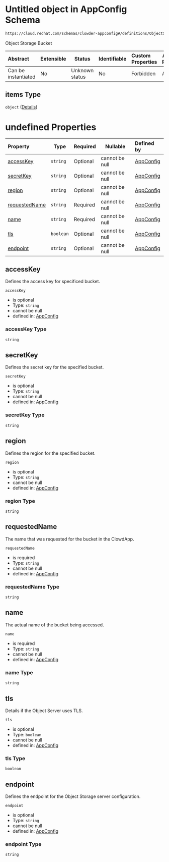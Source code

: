 # Untitled object in AppConfig Schema

```txt
https://cloud.redhat.com/schemas/clowder-appconfig#/definitions/ObjectStoreConfig/properties/buckets/items
```

Object Storage Bucket


| Abstract            | Extensible | Status         | Identifiable | Custom Properties | Additional Properties | Access Restrictions | Defined In                                                    |
| :------------------ | ---------- | -------------- | ------------ | :---------------- | --------------------- | ------------------- | ------------------------------------------------------------- |
| Can be instantiated | No         | Unknown status | No           | Forbidden         | Allowed               | none                | [schema.json\*](../../out/schema.json "open original schema") |

## items Type

`object` ([Details](schema-definitions-objectstorebucket.md))

# undefined Properties

| Property                        | Type      | Required | Nullable       | Defined by                                                                                                                                                                                      |
| :------------------------------ | --------- | -------- | -------------- | :---------------------------------------------------------------------------------------------------------------------------------------------------------------------------------------------- |
| [accessKey](#accesskey)         | `string`  | Optional | cannot be null | [AppConfig](schema-definitions-objectstorebucket-properties-accesskey.md "https&#x3A;//cloud.redhat.com/schemas/clowder-appconfig#/definitions/ObjectStoreBucket/properties/accessKey")         |
| [secretKey](#secretkey)         | `string`  | Optional | cannot be null | [AppConfig](schema-definitions-objectstorebucket-properties-secretkey.md "https&#x3A;//cloud.redhat.com/schemas/clowder-appconfig#/definitions/ObjectStoreBucket/properties/secretKey")         |
| [region](#region)               | `string`  | Optional | cannot be null | [AppConfig](schema-definitions-objectstorebucket-properties-region.md "https&#x3A;//cloud.redhat.com/schemas/clowder-appconfig#/definitions/ObjectStoreBucket/properties/region")               |
| [requestedName](#requestedname) | `string`  | Required | cannot be null | [AppConfig](schema-definitions-objectstorebucket-properties-requestedname.md "https&#x3A;//cloud.redhat.com/schemas/clowder-appconfig#/definitions/ObjectStoreBucket/properties/requestedName") |
| [name](#name)                   | `string`  | Required | cannot be null | [AppConfig](schema-definitions-objectstorebucket-properties-name.md "https&#x3A;//cloud.redhat.com/schemas/clowder-appconfig#/definitions/ObjectStoreBucket/properties/name")                   |
| [tls](#tls)                     | `boolean` | Optional | cannot be null | [AppConfig](schema-definitions-objectstorebucket-properties-tls.md "https&#x3A;//cloud.redhat.com/schemas/clowder-appconfig#/definitions/ObjectStoreBucket/properties/tls")                     |
| [endpoint](#endpoint)           | `string`  | Optional | cannot be null | [AppConfig](schema-definitions-objectstorebucket-properties-endpoint.md "https&#x3A;//cloud.redhat.com/schemas/clowder-appconfig#/definitions/ObjectStoreBucket/properties/endpoint")           |

## accessKey

Defines the access key for specificed bucket.


`accessKey`

-   is optional
-   Type: `string`
-   cannot be null
-   defined in: [AppConfig](schema-definitions-objectstorebucket-properties-accesskey.md "https&#x3A;//cloud.redhat.com/schemas/clowder-appconfig#/definitions/ObjectStoreBucket/properties/accessKey")

### accessKey Type

`string`

## secretKey

Defines the secret key for the specified bucket.


`secretKey`

-   is optional
-   Type: `string`
-   cannot be null
-   defined in: [AppConfig](schema-definitions-objectstorebucket-properties-secretkey.md "https&#x3A;//cloud.redhat.com/schemas/clowder-appconfig#/definitions/ObjectStoreBucket/properties/secretKey")

### secretKey Type

`string`

## region

Defines the region for the specified bucket.


`region`

-   is optional
-   Type: `string`
-   cannot be null
-   defined in: [AppConfig](schema-definitions-objectstorebucket-properties-region.md "https&#x3A;//cloud.redhat.com/schemas/clowder-appconfig#/definitions/ObjectStoreBucket/properties/region")

### region Type

`string`

## requestedName

The name that was requested for the bucket in the ClowdApp.


`requestedName`

-   is required
-   Type: `string`
-   cannot be null
-   defined in: [AppConfig](schema-definitions-objectstorebucket-properties-requestedname.md "https&#x3A;//cloud.redhat.com/schemas/clowder-appconfig#/definitions/ObjectStoreBucket/properties/requestedName")

### requestedName Type

`string`

## name

The actual name of the bucket being accessed.


`name`

-   is required
-   Type: `string`
-   cannot be null
-   defined in: [AppConfig](schema-definitions-objectstorebucket-properties-name.md "https&#x3A;//cloud.redhat.com/schemas/clowder-appconfig#/definitions/ObjectStoreBucket/properties/name")

### name Type

`string`

## tls

Details if the Object Server uses TLS.


`tls`

-   is optional
-   Type: `boolean`
-   cannot be null
-   defined in: [AppConfig](schema-definitions-objectstorebucket-properties-tls.md "https&#x3A;//cloud.redhat.com/schemas/clowder-appconfig#/definitions/ObjectStoreBucket/properties/tls")

### tls Type

`boolean`

## endpoint

Defines the endpoint for the Object Storage server configuration.


`endpoint`

-   is optional
-   Type: `string`
-   cannot be null
-   defined in: [AppConfig](schema-definitions-objectstorebucket-properties-endpoint.md "https&#x3A;//cloud.redhat.com/schemas/clowder-appconfig#/definitions/ObjectStoreBucket/properties/endpoint")

### endpoint Type

`string`
